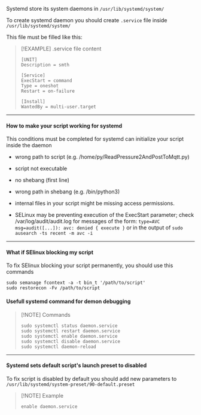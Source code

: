 Systemd store its system daemons in  ```/usr/lib/systemd/system/```

To create systemd daemon you should create ```.service``` file inside ```/usr/lib/systemd/system/``` 

This file must be filled like this:

>[!EXAMPLE] .service file content
>
>```
>[UNIT]
>Description = smth
>
>[Service]
>ExecStart = command
>Type = oneshot
>Restart = on-failure
>
>[Install]
>WantedBy = multi-user.target
>```

---
#### How to make your script working for systemd


This conditions must be completed for systemd can initialize your script inside the daemon

- wrong path to script (e.g. /home/py/ReadPressure2AndPostToMqtt.py)
    
- script not executable
    
- no shebang (first line)
    
- wrong path in shebang (e.g. /bin/python3)
    
- internal files in your script might be missing access permissions.
    
- SELinux may be preventing execution of the ExecStart parameter; check /var/log/audit/audit.log for messages of the form: `type=AVC msg=audit([...]): avc: denied { execute }` or in the output of `sudo ausearch -ts recent -m avc -i` 

---
#### What if SElinux blocking my script

To fix SElinux blocking your script permanently, you should use this commands

```shell
sudo semanage fcontext -a -t bin_t '/path/to/script'
sudo restorecon -Fv /path/to/script
```

#### Usefull systemd command for demon debugging

>[!NOTE] Commands
>```shell
> sudo systemctl status daemon.service
>sudo systemctl restart daemon.service
>sudo systemctl enable daemon.service
>sudo systemctl disable daemon.service
>sudo systemctl daemon-reload
>```

---
#### Systemd sets default script's launch preset to disabled

To fix script is disabled by default you should add new parameters to ```/usr/lib/systemd/system-preset/90-default.preset``` 

>[!NOTE] Example
>```
>enable daemon.service
>```
